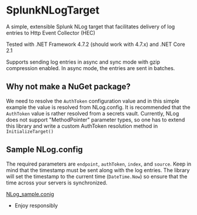 # SplunkNLogTarget
A simple, extensible Splunk NLog target that facilitates delivery of log entries to Http Event Collector (HEC)  

Tested with .NET Framework 4.7.2 (should work with 4.7.x) and .NET Core 2.1  

Supports sending log entries in async and sync mode with gzip compression enabled. In async mode, the entries are sent in batches.

## Why not make a NuGet package?

We need to resolve the `AuthToken` configuration value and in this simple example the value is resolved from NLog.config. It is recommended that the `AuthToken` value is rather resolved from a secrets vault. Currently, NLog does not support "MethodPointer" parameter types, so one has to extend this library and write a custom AuthToken resolution method in `InitializeTarget()`

## Sample NLog.config

The required parameters are `endpoint`, `authToken`, `index`, and `source`. Keep in mind that the timestamp must be sent along with the log entries. The library will set the timestamp to the current time (`DateTime.Now`) so ensure that the time across your servers is synchronized. 

[NLog_sample.conig](SplunkNLogTarget/NLog_sample.config)

- Enjoy responsibly

